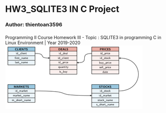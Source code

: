 # HW3_SQLITE3 IN C Project
### Author: thientoan3596
###
Programming II Course Homework III - Topic : SQLITE3 in programming C in Linux Environment | Year 2019-2020
![](img/tablesRelationship.png)
